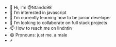 - 👋 Hi, I’m @Ntando98
- 👀 I’m interested in javascript
- 🌱 I’m currently learning how to be junior developer
- 💞️ I’m looking to collaborate on full stack projects 
- 📫 How to reach me on lindntin 
- 😄 Pronouns: just me. a male
- ⚡ 

<!---
Ntando98/Ntando98 is a ✨ special ✨ repository because its `README.md` (this file) appears on your GitHub profile.
You can click the Preview link to take a look at your changes.
--->
